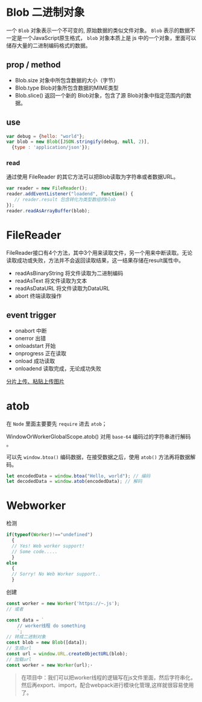 # Blob 二进制对象
一个 `Blob` 对象表示一个不可变的, 原始数据的类似文件对象。 `Blob` 表示的数据不一定是一个JavaScript原生格式， `blob` 对象本质上是 js 中的一个对象，里面可以储存大量的二进制编码格式的数据。

## prop / method
- Blob.size  对象中所包含数据的大小（字节）
- Blob.type  Blob对象所包含数据的MIME类型
- Blob.slice()  返回一个新的 Blob对象，包含了源 Blob对象中指定范围内的数据。

## use
```js
var debug = {hello: "world"};
var blob = new Blob([JSON.stringify(debug, null, 2)],
  {type : 'application/json'});
```

### read
通过使用 FileReader 的其它方法可以把Blob读取为字符串或者数据URL。
```javascript
var reader = new FileReader();
reader.addEventListener("loadend", function() {
   // reader.result 包含转化为类型数组的blob
});
reader.readAsArrayBuffer(blob);
```

# FileReader
FileReader接口有4个方法，其中3个用来读取文件，另一个用来中断读取。无论读取成功或失败，方法并不会返回读取结果，这一结果存储在result属性中。


- readAsBinaryString	将文件读取为二进制编码
- readAsText	将文件读取为文本
- readAsDataURL	将文件读取为DataURL
- abort	终端读取操作

## event trigger

- onabort	中断
- onerror	出错
- onloadstart	开始
- onprogress	正在读取
- onload	成功读取
- onloadend	读取完成，无论成功失败

[分片上传、粘贴上传图片](https://www.cnblogs.com/wangfajing/p/7202139.html)
# atob
在 `Node` 里面主要要先 `require` 进去 `atob`；

WindowOrWorkerGlobalScope.atob() 对用 `base-64` 编码过的字符串进行解码 。

可以先 `window.btoa()` 编码数据，在接受数据之后，使用 `atob()` 方法再将数据解码。
```javascript
let encodedData = window.btoa("Hello, world"); // 编码
let decodedData = window.atob(encodedData); // 解码
```



# Webworker
检测
```javascript
if(typeof(Worker)!=="undefined")
  {
  // Yes! Web worker support!
  // Some code.....
  }
else
  { 
  // Sorry! No Web Worker support..
  }
```


创建

```javascript
const worker = new Worker('https://~.js');
// 或者

const data = `
    // worker线程 do something
    `;
// 转成二进制对象
const blob = new Blob([data]);
// 生成url
const url = window.URL.createObjectURL(blob);
// 加载url
const worker = new Worker(url);·
```

> 在项目中：我们可以把worker线程的逻辑写在js文件里面，然后字符串化，然后再export、import，配合webpack进行模块化管理,这样就很容易使用了。


